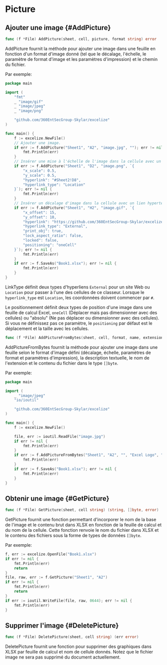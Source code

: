 # Picture

## Ajouter une image {#AddPicture}

```go
func (f *File) AddPicture(sheet, cell, picture, format string) error
```

AddPicture fournit la méthode pour ajouter une image dans une feuille en fonction d'un format d'image donné (tel que le décalage, l'échelle, le paramètre de format d'image et les paramètres d'impression) et le chemin du fichier.

Par exemple:

```go
package main

import (
    "fmt"
    _ "image/gif"
    _ "image/jpeg"
    _ "image/png"

    "github.com/360EntSecGroup-Skylar/excelize"
)

func main() {
    f := excelize.NewFile()
    // Ajouter une image.
    if err := f.AddPicture("Sheet1", "A2", "image.jpg", ""); err != nil {
        fmt.Println(err)
    }
    // Insérer une mise à l'échelle de l'image dans la cellule avec un lien hypertexte.
    if err := f.AddPicture("Sheet1", "D2", "image.png", `{
        "x_scale": 0.5,
        "y_scale": 0.5,
        "hyperlink": "#Sheet2!D8",
        "hyperlink_type": "Location"
    }`); err != nil {
        fmt.Println(err)
    }
    // Insérer un décalage d'image dans la cellule avec un lien hypertexte externe, un support d'impression et de positionnement.
    if err := f.AddPicture("Sheet1", "H2", "image.gif", `{
        "x_offset": 15,
        "y_offset": 10,
        "hyperlink": "https://github.com/360EntSecGroup-Skylar/excelize",
        "hyperlink_type": "External",
        "print_obj": true,
        "lock_aspect_ratio": false,
        "locked": false,
        "positioning": "oneCell"
    }`); err != nil {
        fmt.Println(err)
    }
    if err := f.SaveAs("Book1.xlsx"); err != nil {
        fmt.Println(err)
    }
}
```

LinkType définit deux types d'hyperliens `External` pour un site Web ou `Location` pour passer à l'une des cellules de ce classeur. Lorsque le `hyperlink_type` est `Location`, les coordonnées doivent commencer par `#`.

Le positionnement définit deux types de position d'une image dans une feuille de calcul Excel, `oneCell` (Déplacer mais pas dimensionner avec des cellules) ou "absolu" (Ne pas déplacer ou dimensionner avec des cellules). Si vous ne définissez pas ce paramètre, le `positioning` par défaut est le déplacement et la taille avec les cellules.

```go
func (f *File) AddPictureFromBytes(sheet, cell, format, name, extension string, file []byte) error
```

AddPictureFromBytes fournit la méthode pour ajouter une image dans une feuille selon le format d'image défini (décalage, échelle, paramètres de format et paramètres d'impression), la description textuelle, le nom de l'extension et le contenu du fichier dans le type `[]byte`.

Par exemple:

```go
package main

import (
    _ "image/jpeg"
    "io/ioutil"

    "github.com/360EntSecGroup-Skylar/excelize"
)

func main() {
    f := excelize.NewFile()

    file, err := ioutil.ReadFile("image.jpg")
    if err != nil {
        fmt.Println(err)
    }
    if err := f.AddPictureFromBytes("Sheet1", "A2", "", "Excel Logo", ".jpg", file); err != nil {
        fmt.Println(err)
    }
    if err := f.SaveAs("Book1.xlsx"); err != nil {
        fmt.Println(err)
    }
}
```

## Obtenir une image {#GetPicture}

```go
func (f *File) GetPicture(sheet, cell string) (string, []byte, error)
```

GetPicture fournit une fonction permettant d'incorporer le nom de la base de l'image et le contenu brut dans XLSX en fonction de la feuille de calcul et du nom de la cellule. Cette fonction renvoie le nom du fichier dans XLSX et le contenu des fichiers sous la forme de types de données `[]byte`.

Par exemple:

```go
f, err := excelize.OpenFile("Book1.xlsx")
if err != nil {
    fmt.Println(err)
    return
}
file, raw, err := f.GetPicture("Sheet1", "A2")
if err != nil {
    fmt.Println(err)
    return
}
if err := ioutil.WriteFile(file, raw, 0644); err != nil {
    fmt.Println(err)
}
```

## Supprimer l'image {#DeletePicture}

```go
func (f *File) DeletePicture(sheet, cell string) (err error)
```

DeletePicture fournit une fonction pour supprimer des graphiques dans XLSX par feuille de calcul et nom de cellule donnés. Notez que le fichier image ne sera pas supprimé du document actuellement.

